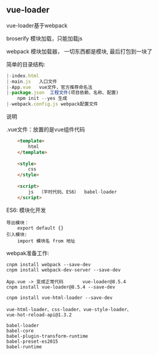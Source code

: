 ## vue-loader

vue-loader基于webpack

broserify  模块加载，只能加载js

webpack   模块加载器， 一切东西都是模块, 最后打包到一块了

简单的目录结构:

```javascript
|-index.html
|-main.js	入口文件
|-App.vue	vue文件，官方推荐命名法
|-package.json	工程文件(项目依赖、名称、配置)
	npm init --yes 生成
|-webpack.config.js	webpack配置文件
```
说明

.vue文件：放置的是vue组件代码


```html
	<template>
		html
	</template>
	
	<style>
		css
	</style>
	
	<script>
		js	（平时代码、ES6）	babel-loader
	</script>
```
ES6: 模块化开发

	导出模块：
		export default {}
	引入模块:
		import 模块名 from 地址
webpak准备工作:

	cnpm install webpack --save-dev
	cnpm install webpack-dev-server --save-dev
	
	App.vue	-> 变成正常代码		vue-loader@8.5.4
	cnpm install vue-loader@8.5.4 --save-dev
	
	cnpm install vue-html-loader --save-dev
	
	vue-html-loader、css-loader、vue-style-loader、
	vue-hot-reload-api@1.3.2
	
	babel-loader
	babel-core
	babel-plugin-transform-runtime
	babel-preset-es2015
	babel-runtime










